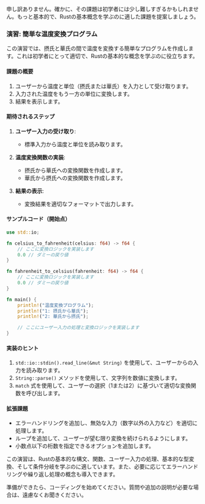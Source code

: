 申し訳ありません。確かに、その課題は初学者には少し難しすぎるかもしれません。もっと基本的で、Rustの基本概念を学ぶのに適した課題を提案しましょう。

### 演習: 簡単な温度変換プログラム

この演習では、摂氏と華氏の間で温度を変換する簡単なプログラムを作成します。これは初学者にとって適切で、Rustの基本的な概念を学ぶのに役立ちます。

#### 課題の概要
1. ユーザーから温度と単位（摂氏または華氏）を入力として受け取ります。
2. 入力された温度をもう一方の単位に変換します。
3. 結果を表示します。

#### 期待されるステップ

1. **ユーザー入力の受け取り**:
   - 標準入力から温度と単位を読み取ります。

2. **温度変換関数の実装**:
   - 摂氏から華氏への変換関数を作成します。
   - 華氏から摂氏への変換関数を作成します。

3. **結果の表示**:
   - 変換結果を適切なフォーマットで出力します。

#### サンプルコード（開始点）

```rust
use std::io;

fn celsius_to_fahrenheit(celsius: f64) -> f64 {
    // ここに変換ロジックを実装します
    0.0 // ダミーの戻り値
}

fn fahrenheit_to_celsius(fahrenheit: f64) -> f64 {
    // ここに変換ロジックを実装します
    0.0 // ダミーの戻り値
}

fn main() {
    println!("温度変換プログラム");
    println!("1: 摂氏から華氏");
    println!("2: 華氏から摂氏");

    // ここにユーザー入力の処理と変換ロジックを実装します
}
```

#### 実装のヒント

1. `std::io::stdin().read_line(&mut String)` を使用して、ユーザーからの入力を読み取ります。
2. `String::parse()` メソッドを使用して、文字列を数値に変換します。
3. `match` 式を使用して、ユーザーの選択（1または2）に基づいて適切な変換関数を呼び出します。

#### 拡張課題

- エラーハンドリングを追加し、無効な入力（数字以外の入力など）を適切に処理します。
- ループを追加して、ユーザーが望む限り変換を続けられるようにします。
- 小数点以下の桁数を指定できるオプションを追加します。

この演習は、Rustの基本的な構文、関数、ユーザー入力の処理、基本的な型変換、そして条件分岐を学ぶのに適しています。また、必要に応じてエラーハンドリングや繰り返し処理の概念も導入できます。

準備ができたら、コーディングを始めてください。質問や追加の説明が必要な場合は、遠慮なくお聞きください。